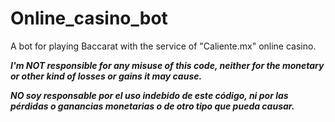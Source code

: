 # Online_casino_bot
A bot for playing Baccarat with the service of "Caliente.mx" online casino.

***I'm NOT responsible for any misuse of this code, neither for the monetary or other kind of losses or gains it may cause.***

***NO soy responsable por el uso indebido de este código, ni por las pérdidas o ganancias monetarias o de otro tipo que pueda causar.***
